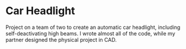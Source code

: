 # Car Headlight

Project on a team of two to create an automatic car headlight, including self-deactivating high beams. I wrote almost all of the code, while my partner designed the physical project in CAD.
